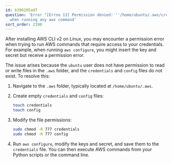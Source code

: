 ```yaml
---
id: b396205ad7
question: 'Error "[Errno 13] Permission denied: ''/home/ubuntu/.aws/credentials''"
  when running any aws command'
sort_order: 2390
---
```


After installing AWS CLI v2 on Linux, you may encounter a permission error when trying to run AWS commands that require access to your credentials. For example, when running `aws configure`, you might insert the key and secret but receive a permission error.

The issue arises because the `ubuntu` user does not have permission to read or write files in the `.aws` folder, and the `credentials` and `config` files do not exist. To resolve this:

1. Navigate to the `.aws` folder, typically located at `/home/ubuntu/.aws`.

2. Create empty `credentials` and `config` files:

   ```bash
   touch credentials
   touch config
   ```

3. Modify the file permissions:

   ```bash
   sudo chmod -R 777 credentials
   sudo chmod -R 777 config
   ```

4. Run `aws configure`, modify the keys and secret, and save them to the `credentials` file. You can then execute AWS commands from your Python scripts or the command line.